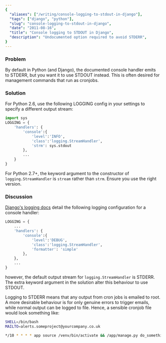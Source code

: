 ```yaml
---
{
  "aliases": ["/writing/console-logging-to-stdout-in-django"],
  "tags": ["django", "python"],
  "slug": "console-logging-to-stdout-in-django",
  "date": "2011-08-16",
  "title": "Console logging to STDOUT in Django",
  "description": "Undocumented option required to avoid STDERR",
}
---
```


### Problem

By default in Python (and Django), the documented console handler emits to
STDERR, but you want it to use STDOUT instead. This is often desired for
management commands that run as cronjobs.

### Solution

For Python 2.6, use the following LOGGING config in your settings to specify a
different output stream:

```python
import sys
LOGGING = {
    'handlers': {
        'console':{
            'level':'INFO',
            'class':'logging.StreamHandler',
            'strm': sys.stdout
        },
        ...
    }
}
```

For Python 2.7+, the keyword argument to the constructor of
`logging.StreamHandler` is `stream` rather than `strm`. Ensure you use the right
version.

### Discussion

[Django's logging docs](https://docs.djangoproject.com/en/dev/topics/logging/#an-example)
detail the following logging configuration for a console handler:

```python
LOGGING = {
    ...
    'handlers': {
        'console':{
            'level':'DEBUG',
            'class':'logging.StreamHandler',
            'formatter': 'simple'
        },
    },
    ...
}
```

however, the default output stream for `logging.StreamHandler` is STDERR. The
extra keyword argument in the solution alter this behaviour to use STDOUT.

Logging to STDERR means that any output from cron jobs is emailed to root. A
more desirable behaviour is for only genuine errors to trigger emails, while
normal output can be logged to file. Hence, a sensible cronjob file would look
something like:

```bash
SHELL=/bin/bash
MAILTO=alerts.someproject@yourcompany.co.uk

*/10 * * * * app source /venv/bin/activate && /app/manage.py do_something > /dev/null
```
